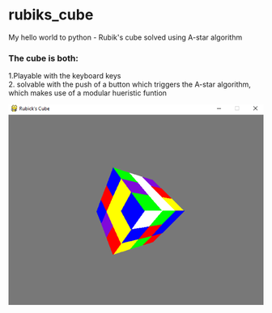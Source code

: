 # rubiks_cube
My hello world to python - Rubik's cube solved using A-star algorithm

### The cube is both: 
1.Playable with the keyboard keys  
2. solvable with the push of a button which triggers the A-star algorithm, which makes use of a modular hueristic funtion

![](images/rubix.png)
